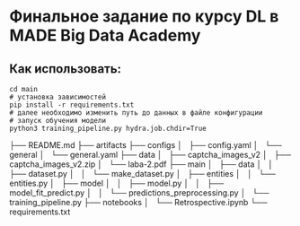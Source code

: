 # Финальное задание по курсу DL в MADE Big Data Academy
## Как использовать:
```shell
cd main
# установка зависимостей
pip install -r requirements.txt
# далее необходимо изменить путь до данных в файле конфигурации
# запуск обучения модели
python3 training_pipeline.py hydra.job.chdir=True
```
├── README.md
├── artifacts
├── configs
│   ├── config.yaml
│   └── general
│       └── general.yaml
├── data
│   ├── captcha_images_v2
│   ├── captcha_images_v2.zip
│   └── laba-2.pdf
├── main
│   ├── data
│   │   ├── dataset.py
│   │   └── make_dataset.py
│   ├── entities
│   │   └── entities.py
│   ├── model
│   │   ├── model.py
│   │   ├── model_fit_predict.py
│   │   └── predictions_preprocessing.py
│   └── training_pipeline.py
├── notebooks
│   └── Retrospective.ipynb
└── requirements.txt
